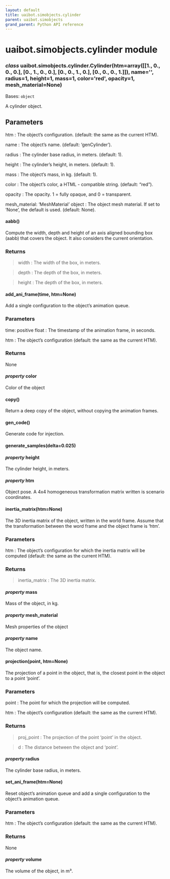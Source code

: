```yaml
--- 
layout: default
title: uaibot.simobjects.cylinder
parent: uaibot.simobjects
grand_parent: Python API reference
--- 
```


# uaibot.simobjects.cylinder module

<a id="module-uaibot.simobjects.cylinder"></a>

### *class* uaibot.simobjects.cylinder.Cylinder(htm=array([[1., 0., 0., 0.], [0., 1., 0., 0.], [0., 0., 1., 0.], [0., 0., 0., 1.]]), name='', radius=1, height=1, mass=1, color='red', opacity=1, mesh_material=None)

Bases: `object`

A cylinder object.

## Parameters

htm
: The object’s configuration.
  (default: the same as the current HTM).

name
: The object’s name.
  (default: ‘genCylinder’).

radius
: The cylinder base radius, in meters.
  (default: 1).

height
: The cylinder’s height, in meters.
  (default: 1).

mass
: The object’s mass, in kg.
  (default: 1).

color
: The object’s color, a HTML - compatible string.
  (default: “red”).

opacity
: The opacity. 1 = fully opaque, and 0 = transparent.

mesh_material: ‘MeshMaterial’ object
: The object mesh material. If set to ‘None’, the default is used.
  (default: None).

#### aabb()

Compute the width, depth and height of an axis aligned bounding box (aabb) that
covers the object. It also considers the current orientation.

### Returns

> width
> : The width of the box, in meters.

> depth
> : The depth of the box, in meters.

> height
> : The depth of the box, in meters.

#### add_ani_frame(time, htm=None)

Add a single configuration to the object’s animation queue.

### Parameters

time: positive float
: The timestamp of the animation frame, in seconds.

htm
: The object’s configuration
  (default: the same as the current HTM).

### Returns

None

#### *property* color

Color of the object

#### copy()

Return a deep copy of the object, without copying the animation frames.

#### gen_code()

Generate code for injection.

#### generate_samples(delta=0.025)

#### *property* height

The cylinder height, in meters.

#### *property* htm

Object pose. A 4x4 homogeneous transformation matrix written is scenario coordinates.

#### inertia_matrix(htm=None)

The 3D inertia matrix of the object, written in the world frame.
Assume that the transformation between the word frame and the object frame is ‘htm’.

### Parameters

htm
: The object’s configuration for which the inertia matrix will be computed
  (default: the same as the current HTM).

### Returns

> inertia_matrix
> : The 3D inertia matrix.

#### *property* mass

Mass of the object, in kg.

#### *property* mesh_material

Mesh properties of the object

#### *property* name

The object name.

#### projection(point, htm=None)

The projection of a point in the object, that is, the
closest point in the object to a point ‘point’.

### Parameters

point
: The point for which the projection will be computed.

htm
: The object’s configuration
  (default: the same as the current HTM).

### Returns

> proj_point
> : The projection of the point ‘point’ in the object.

> d
> : The distance between the object and ‘point’.

#### *property* radius

The cylinder base radius, in meters.

#### set_ani_frame(htm=None)

Reset object’s animation queue and add a single configuration to the 
object’s animation queue.

### Parameters

htm
: The object’s configuration
  (default: the same as the current HTM).

### Returns

None

#### *property* volume

The volume of the object, in m³.
